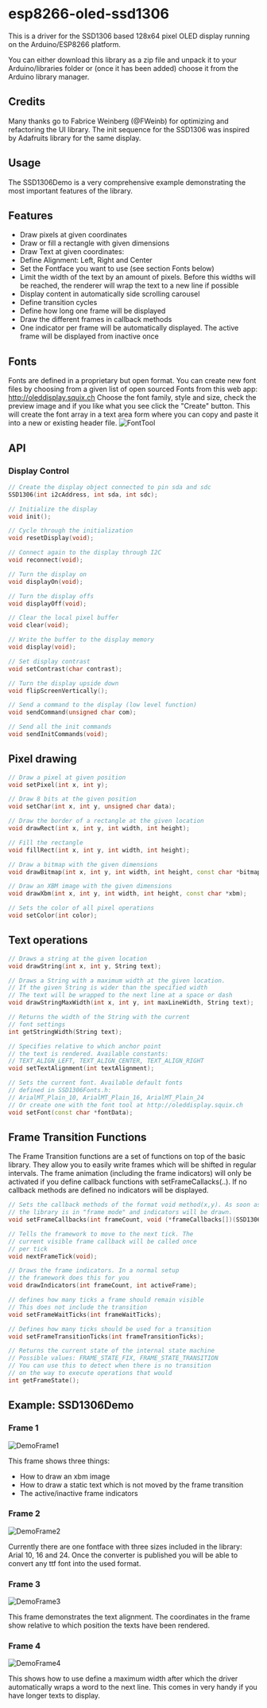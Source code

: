 # esp8266-oled-ssd1306

This is a driver for the SSD1306 based 128x64 pixel OLED display running on the Arduino/ESP8266 platform.

You can either download this library as a zip file and unpack it to your Arduino/libraries folder or (once it has been added) choose it from the Arduino library manager.

## Credits
Many thanks go to Fabrice Weinberg (@FWeinb) for optimizing and refactoring the UI library.
The init sequence for the SSD1306 was inspired by Adafruits library for the same display.

## Usage

The SSD1306Demo is a very comprehensive example demonstrating the most important features of the library.

## Features

* Draw pixels at given coordinates
* Draw or fill a rectangle with given dimensions
* Draw Text at given coordinates:
 * Define Alignment: Left, Right and Center
 * Set the Fontface you want to use (see section Fonts below)
 * Limit the width of the text by an amount of pixels. Before this widths will be reached, the renderer will wrap the text to a new line if possible
* Display content in automatically side scrolling carousel
 * Define transition cycles
 * Define how long one frame will be displayed
 * Draw the different frames in callback methods
 * One indicator per frame will be automatically displayed. The active frame will be displayed from inactive once

## Fonts

Fonts are defined in a proprietary but open format. You can create new font files by choosing from a given list
of open sourced Fonts from this web app: http://oleddisplay.squix.ch
Choose the font family, style and size, check the preview image and if you like what you see click the "Create" button. This will create the font array in a text area form where you can copy and paste it into a new or existing header file.
![FontTool](https://github.com/squix78/esp8266-oled-ssd1306/raw/master/resources/FontTool.png)


## API

### Display Control

```C++
// Create the display object connected to pin sda and sdc
SSD1306(int i2cAddress, int sda, int sdc);

// Initialize the display
void init();

// Cycle through the initialization
void resetDisplay(void);

// Connect again to the display through I2C
void reconnect(void);

// Turn the display on
void displayOn(void);

// Turn the display offs
void displayOff(void);

// Clear the local pixel buffer
void clear(void);

// Write the buffer to the display memory
void display(void);

// Set display contrast
void setContrast(char contrast);

// Turn the display upside down
void flipScreenVertically();

// Send a command to the display (low level function)
void sendCommand(unsigned char com);

// Send all the init commands
void sendInitCommands(void);
```

## Pixel drawing

```C++
// Draw a pixel at given position
void setPixel(int x, int y);

// Draw 8 bits at the given position
void setChar(int x, int y, unsigned char data);

// Draw the border of a rectangle at the given location
void drawRect(int x, int y, int width, int height);

// Fill the rectangle
void fillRect(int x, int y, int width, int height);

// Draw a bitmap with the given dimensions
void drawBitmap(int x, int y, int width, int height, const char *bitmap);

// Draw an XBM image with the given dimensions
void drawXbm(int x, int y, int width, int height, const char *xbm);

// Sets the color of all pixel operations
void setColor(int color);
```

## Text operations

``` C++
// Draws a string at the given location
void drawString(int x, int y, String text);

// Draws a String with a maximum width at the given location.
// If the given String is wider than the specified width
// The text will be wrapped to the next line at a space or dash
void drawStringMaxWidth(int x, int y, int maxLineWidth, String text);

// Returns the width of the String with the current
// font settings
int getStringWidth(String text);

// Specifies relative to which anchor point
// the text is rendered. Available constants:
// TEXT_ALIGN_LEFT, TEXT_ALIGN_CENTER, TEXT_ALIGN_RIGHT
void setTextAlignment(int textAlignment);

// Sets the current font. Available default fonts
// defined in SSD1306Fonts.h:
// ArialMT_Plain_10, ArialMT_Plain_16, ArialMT_Plain_24
// Or create one with the font tool at http://oleddisplay.squix.ch
void setFont(const char *fontData);
```

## Frame Transition Functions

The Frame Transition functions are a set of functions on top of the basic library. They allow you to easily write frames which will be shifted in regular intervals. The frame animation (including the frame indicators) will only be activated if you define callback functions with setFrameCallacks(..). If no callback methods are defined no indicators will be displayed.

```C++
// Sets the callback methods of the format void method(x,y). As soon as you define the callbacks
// the library is in "frame mode" and indicators will be drawn.
void setFrameCallbacks(int frameCount, void (*frameCallbacks[])(SSD1306 *display, SSD1306UiState* state,int x, int y));

// Tells the framework to move to the next tick. The
// current visible frame callback will be called once
// per tick
void nextFrameTick(void);

// Draws the frame indicators. In a normal setup
// the framework does this for you
void drawIndicators(int frameCount, int activeFrame);

// defines how many ticks a frame should remain visible
// This does not include the transition
void setFrameWaitTicks(int frameWaitTicks);

// Defines how many ticks should be used for a transition
void setFrameTransitionTicks(int frameTransitionTicks);

// Returns the current state of the internal state machine
// Possible values: FRAME_STATE_FIX, FRAME_STATE_TRANSITION
// You can use this to detect when there is no transition
// on the way to execute operations that would
int getFrameState();
```

## Example: SSD1306Demo

### Frame 1
![DemoFrame1](https://github.com/squix78/esp8266-oled-ssd1306/raw/master/resources/DemoFrame1.jpg)

This frame shows three things:
 * How to draw an xbm image
 * How to draw a static text which is not moved by the frame transition
 * The active/inactive frame indicators

### Frame 2
![DemoFrame2](https://github.com/squix78/esp8266-oled-ssd1306/raw/master/resources/DemoFrame2.jpg)

Currently there are one fontface with three sizes included in the library: Arial 10, 16 and 24. Once the converter is published you will be able to convert any ttf font into the used format.

### Frame 3

![DemoFrame3](https://github.com/squix78/esp8266-oled-ssd1306/raw/master/resources/DemoFrame3.jpg)

This frame demonstrates the text alignment. The coordinates in the frame show relative to which position the texts have been rendered.

### Frame 4

![DemoFrame4](https://github.com/squix78/esp8266-oled-ssd1306/raw/master/resources/DemoFrame4.jpg)

This shows how to use define a maximum width after which the driver automatically wraps a word to the next line. This comes in very handy if you have longer texts to display.
